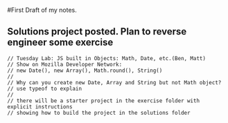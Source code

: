 #First Draft of my notes.

## Solutions project posted. Plan to reverse engineer some exercise

```
// Tuesday Lab: JS built in Objects: Math, Date, etc.(Ben, Matt)
// Show on Mozilla Developer Network:
// new Date(), new Array(), Math.round(), String()
//
// Why can you create new Date, Array and String but not Math object?
// use typeof to explain
//
// there will be a starter project in the exercise folder with explicit instructions
// showing how to build the project in the solutions folder
```